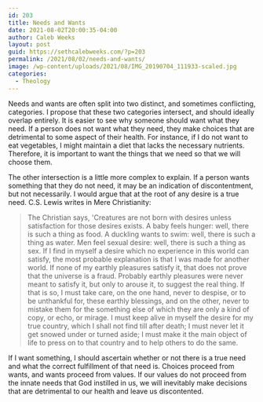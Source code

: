 ```yaml
---
id: 203
title: Needs and Wants
date: 2021-08-02T20:00:35-04:00
author: Caleb Weeks
layout: post
guid: https://sethcalebweeks.com/?p=203
permalink: /2021/08/02/needs-and-wants/
image: /wp-content/uploads/2021/08/IMG_20190704_111933-scaled.jpg
categories:
  - Theology
---
```

Needs and wants are often split into two distinct, and sometimes conflicting, categories. I propose that these two categories intersect, and should ideally overlap entirely. It is easier to see why someone should want what they need. If a person does not want what they need, they make choices that are detrimental to some aspect of their health. For instance, if I do not want to eat vegetables, I might maintain a diet that lacks the necessary nutrients. Therefore, it is important to want the things that we need so that we will choose them.

The other intersection is a little more complex to explain. If a person wants something that they do not need, it may be an indication of discontentment, but not necessarily. I would argue that at the root of any desire is a true need. C.S. Lewis writes in Mere Christianity:
<blockquote>The Christian says, 'Creatures are not born with desires unless satisfaction for those desires exists. A baby feels hunger: well, there is such a thing as food. A duckling wants to swim: well, there is such a thing as water. Men feel sexual desire: well, there is such a thing as sex. If I find in myself a desire which no experience in this world can satisfy, the most probable explanation is that I was made for another world. If none of my earthly pleasures satisfy it, that does not prove that the universe is a fraud. Probably earthly pleasures were never meant to satisfy it, but only to arouse it, to suggest the real thing. If that is so, I must take care, on the one hand, never to despise, or to be unthankful for, these earthly blessings, and on the other, never to mistake them for the something else of which they are only a kind of copy, or echo, or mirage. I must keep alive in myself the desire for my true country, which I shall not find till after death; I must never let it get snowed under or turned aside; I must make it the main object of life to press on to that country and to help others to do the same.</blockquote>
If I want something, I should ascertain whether or not there is a true need and what the correct fulfillment of that need is. Choices proceed from wants, and wants proceed from values. If our values do not proceed from the innate needs that God instilled in us, we will inevitably make decisions that are detrimental to our health and leave us discontented.